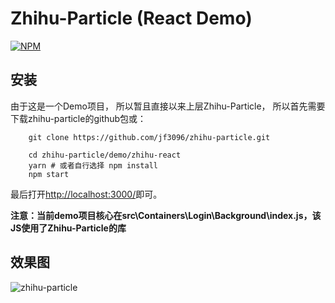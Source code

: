 # Zhihu-Particle (React Demo)
[![NPM](https://nodei.co/npm/zhihu-particle.png)](https://www.npmjs.com/package/zhihu-particle)

## 安装
由于这是一个Demo项目， 所以暂且直接以来上层Zhihu-Particle， 所以首先需要下载zhihu-particle的github包或：

```shell
    git clone https://github.com/jf3096/zhihu-particle.git
```

```shell
    cd zhihu-particle/demo/zhihu-react
    yarn # 或者自行选择 npm install
    npm start
```

最后打开[http://localhost:3000/](http://localhost:3000/)即可。

**注意：当前demo项目核心在src\Containers\Login\Background\index.js，该JS使用了Zhihu-Particle的库**

## 效果图
![zhihu-particle](../../git-img/zhihu-particle.gif)
